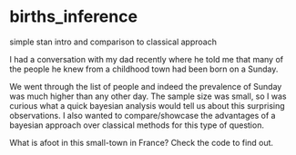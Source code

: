 # births_inference
simple stan intro and comparison to classical approach


I had a conversation with my dad recently where he told me that many of the people he knew from a childhood town had been born on a Sunday. 

We went through the list of people and indeed the prevalence of Sunday was much higher than any other day. The sample size was small, so I was curious what a quick bayesian analysis would tell us about this surprising observations. I also wanted to compare/showcase the advantages of a bayesian approach over classical methods for this type of question.

What is afoot in this small-town in France? Check the code to find out.
